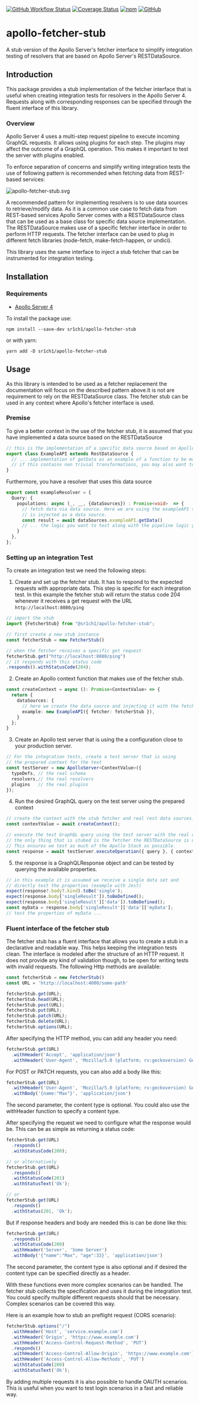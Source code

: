 [![GitHub Workflow Status](https://img.shields.io/github/actions/workflow/status/sr1ch1/apollo-fetcher-stub/test.yml)](https://github.com/sr1ch1/apollo-fetcher-stub/actions?query=branch%3Amain)
[![Coverage Status](https://coveralls.io/repos/github/sr1ch1/apollo-fetcher-stub/badge.svg?branch=main)](https://coveralls.io/github/sr1ch1/apollo-fetcher-stub?branch=main)
[![npm](https://img.shields.io/npm/v/@sr1ch1/apollo-fetcher-stub)](https://www.npmjs.com/package/@sr1ch1/apollo-fetcher-stub)
[![GitHub](https://img.shields.io/github/license/sr1ch1/apollo-fetcher-stub)](https://opensource.org/licenses/MIT)
# apollo-fetcher-stub
A stub version of the Apollo Server's fetcher interface to simplify integration testing of resolvers that are
based on Apollo Server's RESTDataSource.

## Introduction
This package provides a stub implementation of the fetcher interface that is useful when creating integration tests for resolvers in the Apollo Server 4.
Requests along with corresponding responses can be specified through the fluent interface of this library.

### Overview
Apollo Server 4 uses a multi-step request pipeline to execute incoming GraphQL requests. It allows using plugins for each step.
The plugins may affect the outcome of a GraphQL operation. This makes it important to test the server with plugins enabled.

To enforce separation of concerns and simplify writing integration tests the use of following pattern is recommended
when fetching data from REST-based services:

![apollo-fetcher-stub.svg](docs%2Fapollo-fetcher-stub.svg)


A recommended pattern for implementing resolvers is to use data sources to retrieve/modify data. As it is a common 
use case to fetch data from REST-based services Apollo Server comes with a RESTDataSource class that can be used as a base class
for specific data source implementation. The RESTDataSource makes use of a specific fetcher interface in order to perform HTTP requests.
The fetcher interface can be used to plug in different fetch libraries (node-fetch, make-fetch-happen, or undici).

This library uses the same interface to inject a stub fetcher that can be instrumented for integration testing.

## Installation
### Requirements
- [Apollo Server 4](https://github.com/apollographql/apollo-server)

To install the package use:

`npm install --save-dev sr1ch1/apollo-fetcher-stub`

or with yarn:

`yarn add -D sr1ch1/apollo-fetcher-stub`

## Usage
As this library is intended to be used as a fetcher replacement the documentation will 
focus on the described pattern above.It is not are requirement to rely on the 
RESTDataSource class. The fetcher stub can be used in any context where Apollo's fetcher 
interface is used.

### Premise 
To give a better context in the use of the fetcher stub, it is assumed that you have 
implemented a data source based on the RESTDataSource
```typescript
// this is the implementation of a specific data source based on Apollo Server's RESTDataSource
export class ExampleAPI extends RestDataSource {
  // ... implementation of getData as an example of a function to be made available
  // if this contains non trivial transformations, you may also want to test this.
}
```
Furthermore, you have a resolver that uses this data source
```typescript
export const exampleResolver = {
  Query: {
    populations: async (_, __, {dataSources}) : Promise<void>  => {
      // fetch data via data source. Here we are using the exampleAPI that
      // is injected as a data source.
      const result = await dataSources.exampleAPI.getData()
      // ... the logic you want to test along with the pipeline logic you might have in place.
    }
  },
};
```
### Setting up an integration Test
To create an integration test we need the following steps:
1. Create and set up the fetcher stub. It has to respond to the expected requests with 
appropriate data. This step is specific for each integration test. In this example the
fetcher stub will return the status code 204 whenever it receives a get request with the URL 
`http://localhost:8080/ping`
```typescript
// import the stub
import {FetcherStub} from "@sr1ch1/apollo-fetcher-stub";

// first create a new stub instance
const fetcherStub = new FetcherStub()

// when the fetcher receives a specific get request
fetcherStub.get("http://localhost:8080/ping")
// it responds with this status code
.responds().withStatusCode(204);
```
2. Create an Apollo context function that makes use of the fetcher stub.
```typescript
const createContext = async (): Promise<ContextValue> => {
  return {
    dataSources: {
      // here we create the data source and injecting it with the fetcher stub
      example: new ExampleAPI({ fetcher: fetcherStub }),
    }
  };
}
```
3. Create an Apollo test server that is using the a configuration close to your production server.
```typescript
// For the integration tests, create a test server that is using
// the prepared context for the text
const testServer = new ApolloServer<ContextValue>({
  typeDefs, // the real schema 
  resolvers,// the real resolvers
  plugins   // the real plugins
});
```
4. Run the desired GraphQL query on the test server using the prepared context
```typescript
// create the context with the stub fetcher and real rest data sources.
const contextValue = await createContext(); 

// execute the test GraphQL query using the test server with the real configuration
// the only thing that is stubed is the fetcher the RESTDataSource is using.
// This ensures we test as much of the Apollo Stack as possible.
const response = await testServer.executeOperation({ query }, { contextValue });
```
5. the response is a GraphQLResponse object and can be tested by querying the
available properties.
```typescript
// in this example it is assumed we receive a single data set and
// directly test the properties (example with Jest)
expect(response?.body?.kind).toBe('single');
expect(response.body['singleResult']).toBeDefined();
expect(response.body['singleResult']['data']).toBeDefined();
const myData = response.body['singleResult']['data']['myData'];
// test the properties of myData ...
```
### Fluent interface of the fetcher stub
The fetcher stub has a fluent interface that allows you to create a stub in a 
declarative and readable way. This helps keeping the integration tests clean.
The interface is modeled after the structure of an HTTP request. It does not provide
any kind of validation though, to be open for writing tests with invalid requests.
The following Http methods are available:
```typescript
const fetcherStub = new FetcherStub()
const URL = 'htztp://localhost:4000/some-path'

fetcherStub.get(URL);
fetcherStub.head(URL);
fetcherStub.post(URL);
fetcherStub.put(URL);
fetcherStub.patch(URL);
fetcherStub.delete(URL);
fetcherStub.options(URL);
```

After specifying the HTTP method, you can add any header you need:
```typescript
fetcherStub.get(URL)
  .withHeader('Accept', 'application/json')
  .withHeader('User-Agent', 'Mozilla/5.0 (platform; rv:geckoversion) Gecko/geckotrail Firefox/firefoxversion');
```

For POST or PATCH requests, you can also add a body like this:
```typescript
fetcherStub.get(URL)
  .withHeader('User-Agent', 'Mozilla/5.0 (platform; rv:geckoversion) Gecko/geckotrail Firefox/firefoxversion');
  .withBody('{name:"Max"}', 'application/json')
```
The second parameter, the content type is optional. You could also use the withHeader function to specify a content type.

After specifying the request we need to configure what the response would be. 
This can be as simple as returning a status code:
```typescript
fetcherStub.get(URL)
  .responds()
  .withStatusCode(200);

// or alternatively
fetcherStub.get(URL)
  .responds()
  .withStatusCode(201)
  .withStatusText('Ok');

// or
fetcherStub.get(URL)
  .responds()
  .withStatus(201, 'Ok');
```

But if response headers and body are needed this is can be done like this:
```typescript
fetcherStub.get(URL)
  .responds()
  .withStatusCode(200)
  .withHeader('Server', 'Some Server')
  .withBody('{"name":"Max", "age":33}', 'application/json')
```
The second parameter, the content type is also optional and if desired the content 
type can be specified directly as a header.

With these functions even more complex scenarios can be handled. The fetcher stub collects the specification and uses it during the integration test. You could specify multiple different requests should that be necessary. Complex scenarios can be covered this way.

Here is an example how to stub an preflight request (CORS scenario):
```typescript
fetcherStub.options("/")
  .withHeader('Host', 'service.example.com')
  .withHeader('Origin', 'https://www.example.com')
  .withHeader('Access-Control-Request-Method', 'PUT')
  .responds()
  .withHeader('Access-Control-Allow-Origin', 'https://www.example.com')
  .withHeader('Access-Control-Allow-Methods', 'PUT')
  .withStatusCode(200)
  .withStatusText('Ok');
```
By adding multiple requests it is also possible to handle OAUTH scenarios. This is useful when you want 
to test login scenarios in a fast and reliable way.
